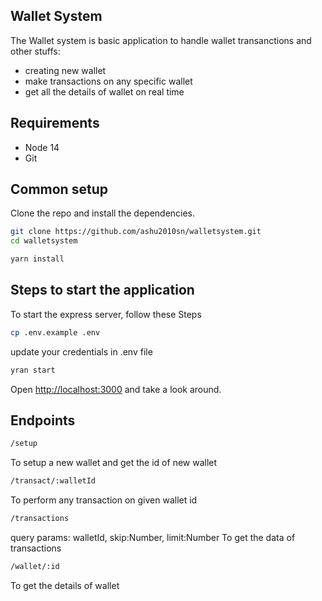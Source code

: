 ## Wallet System

The Wallet system is basic application to handle wallet transanctions and other stuffs:

- creating new wallet
- make transactions on any specific wallet
- get all the details of wallet on real time
## Requirements

* Node 14
* Git
## Common setup

Clone the repo and install the dependencies.

```bash
git clone https://github.com/ashu2010sn/walletsystem.git
cd walletsystem
```

```bash
yarn install
```

## Steps to start the application

To start the express server, follow these Steps

```bash
cp .env.example .env
```

update your credentials in .env file

```bash
yran start
```

Open [http://localhost:3000](http://localhost:3000) and take a look around.


## Endpoints

```bash
/setup
```
To setup a new wallet and get the id of new wallet

```bash
/transact/:walletId
```
To perform any transaction on given wallet id

```bash
/transactions
```
query params: walletId, skip:Number, limit:Number 
To get the data of transactions

```bash
/wallet/:id
```
To get the details of wallet
